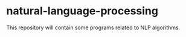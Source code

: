 # natural-language-processing
This repository will contain some programs related to NLP algorithms.
